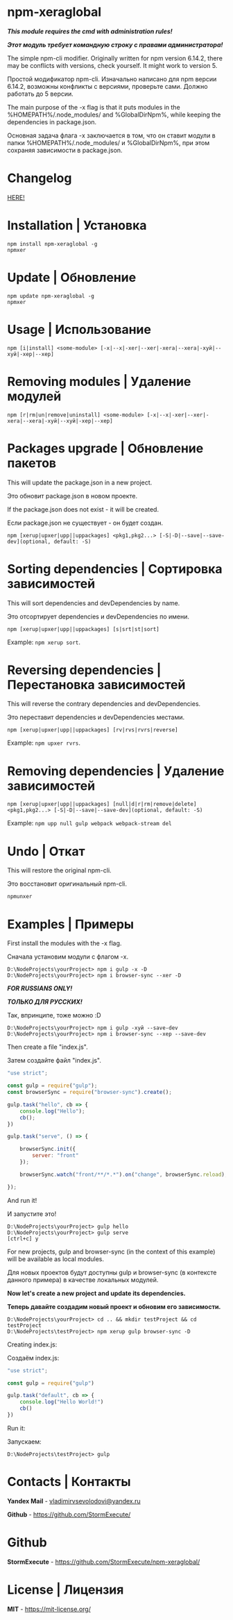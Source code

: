 # npm-xeraglobal

***This module requires the cmd with administration rules!***

***Этот модуль требует командную строку с правами администратора!***

The simple npm-cli modifier. Originally written for npm version 6.14.2, there may be conflicts with versions, check yourself. It might work to version 5.

Простой модификатор npm-cli. Изначально написано для npm версии 6.14.2, возможны конфликты с версиями, проверьте сами. Должно работать до 5 версии.

The main purpose of the -x flag is that it puts modules in the %HOMEPATH%/.node_modules/ and %GlobalDirNpm%, while keeping the dependencies in package.json.

Основная задача флага -x заключается в том, что он ставит модули в папки %HOMEPATH%/.node_modules/ и %GlobalDirNpm%, при этом сохраняя зависимости в package.json.

# Changelog

[HERE!](https://github.com/StormExecute/npm-xeraglobal/blob/master/CHANGELOG.md)

# Installation | Установка

```
npm install npm-xeraglobal -g
npmxer
```

# Update | Обновление

```
npm update npm-xeraglobal -g
npmxer
```

# Usage | Использование
```
npm [i|install] <some-module> [-x|--x|-xer|--xer|-xera|--xera|-хуй|--хуй|-хер|--хер]
```

# Removing modules | Удаление модулей
```
npm [r|rm|un|remove|uninstall] <some-module> [-x|--x|-xer|--xer|-xera|--xera|-хуй|--хуй|-хер|--хер]
```

# Packages upgrade | Обновление пакетов

This will update the package.json in a new project.

Это обновит package.json в новом проекте.

If the package.json does not exist - it will be created.

Если package.json не существует - он будет создан.

```
npm [xerup|upxer|upp||uppackages] <pkg1,pkg2...> [-S|-D|--save|--save-dev](optional, default: -S)
```

# Sorting dependencies | Сортировка зависимостей

This will sort dependencies and devDependencies by name.

Это отсортирует dependencies и devDependencies по имени.

```
npm [xerup|upxer|upp||uppackages] [s|srt|st|sort]
```

Example: ```npm xerup sort```.

# Reversing dependencies | Перестановка зависимостей

This will reverse the contrary dependencies and devDependencies.

Это переставит dependencies и devDependencies местами.

```
npm [xerup|upxer|upp||uppackages] [rv|rvs|rvrs|reverse]
```

Example: ```npm upxer rvrs```.

# Removing dependencies | Удаление зависимостей

```
npm [xerup|upxer|upp||uppackages] [null|d|r|rm|remove|delete] <pkg1,pkg2...> [-S|-D|--save|--save-dev](optional, default: -S)
```

Example: ```npm upp null gulp webpack webpack-stream del```

# Undo | Откат

This will restore the original npm-cli.

Это восстановит оригинальный npm-cli.

```
npmunxer
```

# Examples | Примеры

First install the modules with the -x flag.

Сначала установим модули с флагом -x.

```
D:\NodeProjects\yourProject> npm i gulp -x -D
D:\NodeProjects\yourProject> npm i browser-sync --xer -D
```

***FOR RUSSIANS ONLY!***

***ТОЛЬКО ДЛЯ РУССКИХ!***

Так, впринципе, тоже можно :D

```
D:\NodeProjects\yourProject> npm i gulp -хуй --save-dev
D:\NodeProjects\yourProject> npm i browser-sync --хер --save-dev
```

Then create a file "index.js".

Затем создайте файл "index.js".

```javascript
"use strict";

const gulp = require("gulp");
const browserSync = require("browser-sync").create();

gulp.task("hello", cb => {
	console.log("Hello");
	cb();
})

gulp.task("serve", () => {

	browserSync.init({
		server: "front"
	});

	browserSync.watch("front/**/*.*").on("change", browserSync.reload);

});
```

And run it!

И запустите это!

```
D:\NodeProjects\yourProject> gulp hello
D:\NodeProjects\yourProject> gulp serve
[ctrl+c] y
```

For new projects, gulp and browser-sync (in the context of this example) will be available as local modules.

Для новых проектов будут доступны gulp и browser-sync (в контексте данного примера) в качестве локальных модулей.

**Now let's create a new project and update its dependencies.**

**Теперь давайте создадим новый проект и обновим его зависимости.**

```
D:\NodeProjects\yourProject> cd .. && mkdir testProject && cd testProject
D:\NodeProjects\testProject> npm xerup gulp browser-sync -D
```

Creating index.js:

Создаём index.js:

```javascript
"use strict";

const gulp = require("gulp")

gulp.task("default", cb => {
	console.log("Hello World!")
	cb()
})
```

Run it:

Запускаем:

```
D:\NodeProjects\testProject> gulp
```

# Contacts | Контакты

**Yandex Mail** - vladimirvsevolodovi@yandex.ru

**Github** - https://github.com/StormExecute/

# Github

**StormExecute** - https://github.com/StormExecute/npm-xeraglobal/

# License | Лицензия

**MIT** - https://mit-license.org/